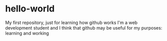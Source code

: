 # hello-world
My first repository, just for learning how github works
I'm a web development student and I think that github may be useful for my purposes: learning and working
